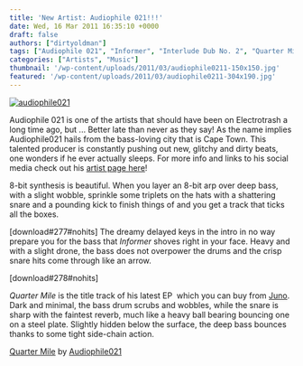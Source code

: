 ```yaml
---
title: 'New Artist: Audiophile 021!!!'
date: Wed, 16 Mar 2011 16:35:10 +0000
draft: false
authors: ["dirtyoldman"]
tags: ["Audiophile 021", "Informer", "Interlude Dub No. 2", "Quarter Mile"]
categories: ["Artists", "Music"]
thumbnail: '/wp-content/uploads/2011/03/audiophile0211-150x150.jpg'
featured: '/wp-content/uploads/2011/03/audiophile0211-304x190.jpg'
---
```


[![](/wp-content/uploads/2011/03/audiophile0211-e1300279239281.jpg "audiophile021")](/2011/03/16/new-artist-audiophile-021/audiophile021-2/)

Audiophile 021 is one of the artists that should have been on Electrotrash a long time ago, but ... Better late than never as they say! As the name implies Audiophile021 hails from the bass-loving city that is Cape Town. This talented producer is constantly pushing out new, glitchy and dirty beats, one wonders if he ever actually sleeps. For more info and links to his social media check out his [artist page here](/artists/audiophile021/)!

8-bit synthesis is beautiful. When you layer an 8-bit arp over deep bass, with a slight wobble, sprinkle some triplets on the hats with a shattering snare and a pounding kick to finish things of and you get a track that ticks all the boxes.

\[download#277#nohits\]    The dreamy delayed keys in the intro in no way prepare you for the bass that _Informer_ shoves right in your face. Heavy and with a slight drone, the bass does not overpower the drums and the crisp snare hits come through like an arrow.

\[download#278#nohits\]

_Quarter Mile_ is the title track of his latest EP  which you can buy from [Juno](http://www.junodownload.com/products/quarter-mile/1628563-02/). Dark and minimal, the bass drum scrubs and wobbles, while the snare is sharp with the faintest reverb, much like a heavy ball bearing bouncing one on a steel plate. Slightly hidden below the surface, the deep bass bounces thanks to some tight side-chain action.

 [Quarter Mile](http://soundcloud.com/audiophile021/quarter-mile) by [Audiophile021](http://soundcloud.com/audiophile021)

